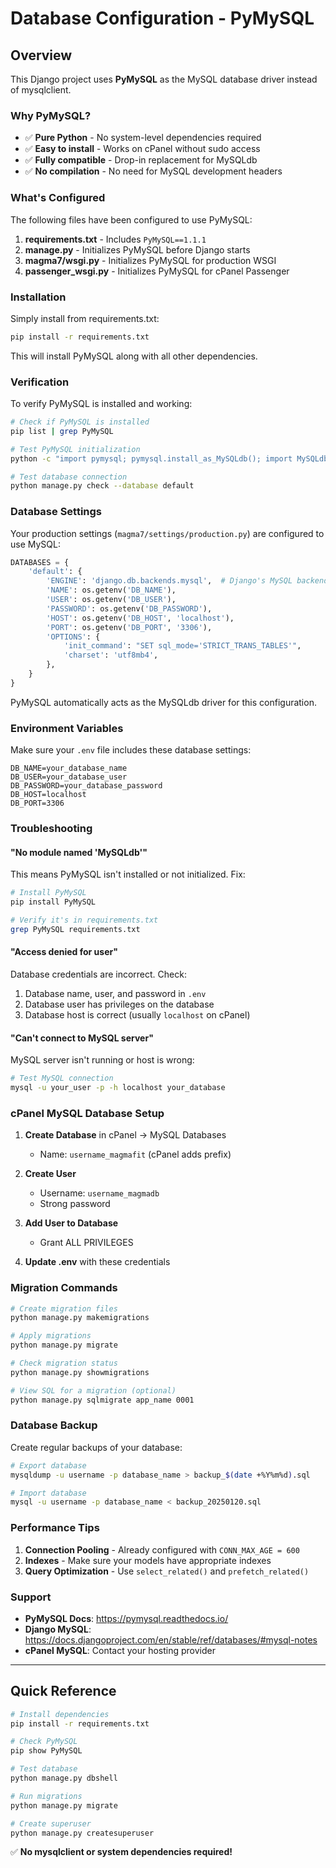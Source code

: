 # Database Configuration - PyMySQL

## Overview

This Django project uses **PyMySQL** as the MySQL database driver instead of mysqlclient.

### Why PyMySQL?

- ✅ **Pure Python** - No system-level dependencies required
- ✅ **Easy to install** - Works on cPanel without sudo access
- ✅ **Fully compatible** - Drop-in replacement for MySQLdb
- ✅ **No compilation** - No need for MySQL development headers

### What's Configured

The following files have been configured to use PyMySQL:

1. **requirements.txt** - Includes `PyMySQL==1.1.1`
2. **manage.py** - Initializes PyMySQL before Django starts
3. **magma7/wsgi.py** - Initializes PyMySQL for production WSGI
4. **passenger_wsgi.py** - Initializes PyMySQL for cPanel Passenger

### Installation

Simply install from requirements.txt:

```bash
pip install -r requirements.txt
```

This will install PyMySQL along with all other dependencies.

### Verification

To verify PyMySQL is installed and working:

```bash
# Check if PyMySQL is installed
pip list | grep PyMySQL

# Test PyMySQL initialization
python -c "import pymysql; pymysql.install_as_MySQLdb(); import MySQLdb; print('✅ PyMySQL working!')"

# Test database connection
python manage.py check --database default
```

### Database Settings

Your production settings (`magma7/settings/production.py`) are configured to use MySQL:

```python
DATABASES = {
    'default': {
        'ENGINE': 'django.db.backends.mysql',  # Django's MySQL backend
        'NAME': os.getenv('DB_NAME'),
        'USER': os.getenv('DB_USER'),
        'PASSWORD': os.getenv('DB_PASSWORD'),
        'HOST': os.getenv('DB_HOST', 'localhost'),
        'PORT': os.getenv('DB_PORT', '3306'),
        'OPTIONS': {
            'init_command': "SET sql_mode='STRICT_TRANS_TABLES'",
            'charset': 'utf8mb4',
        },
    }
}
```

PyMySQL automatically acts as the MySQLdb driver for this configuration.

### Environment Variables

Make sure your `.env` file includes these database settings:

```env
DB_NAME=your_database_name
DB_USER=your_database_user
DB_PASSWORD=your_database_password
DB_HOST=localhost
DB_PORT=3306
```

### Troubleshooting

#### "No module named 'MySQLdb'"

This means PyMySQL isn't installed or not initialized. Fix:

```bash
# Install PyMySQL
pip install PyMySQL

# Verify it's in requirements.txt
grep PyMySQL requirements.txt
```

#### "Access denied for user"

Database credentials are incorrect. Check:

1. Database name, user, and password in `.env`
2. Database user has privileges on the database
3. Database host is correct (usually `localhost` on cPanel)

#### "Can't connect to MySQL server"

MySQL server isn't running or host is wrong:

```bash
# Test MySQL connection
mysql -u your_user -p -h localhost your_database
```

### cPanel MySQL Database Setup

1. **Create Database** in cPanel → MySQL Databases
   - Name: `username_magmafit` (cPanel adds prefix)

2. **Create User**
   - Username: `username_magmadb`
   - Strong password

3. **Add User to Database**
   - Grant ALL PRIVILEGES

4. **Update .env** with these credentials

### Migration Commands

```bash
# Create migration files
python manage.py makemigrations

# Apply migrations
python manage.py migrate

# Check migration status
python manage.py showmigrations

# View SQL for a migration (optional)
python manage.py sqlmigrate app_name 0001
```

### Database Backup

Create regular backups of your database:

```bash
# Export database
mysqldump -u username -p database_name > backup_$(date +%Y%m%d).sql

# Import database
mysql -u username -p database_name < backup_20250120.sql
```

### Performance Tips

1. **Connection Pooling** - Already configured with `CONN_MAX_AGE = 600`
2. **Indexes** - Make sure your models have appropriate indexes
3. **Query Optimization** - Use `select_related()` and `prefetch_related()`

### Support

- **PyMySQL Docs**: https://pymysql.readthedocs.io/
- **Django MySQL**: https://docs.djangoproject.com/en/stable/ref/databases/#mysql-notes
- **cPanel MySQL**: Contact your hosting provider

---

## Quick Reference

```bash
# Install dependencies
pip install -r requirements.txt

# Check PyMySQL
pip show PyMySQL

# Test database
python manage.py dbshell

# Run migrations
python manage.py migrate

# Create superuser
python manage.py createsuperuser
```

✅ **No mysqlclient or system dependencies required!**
